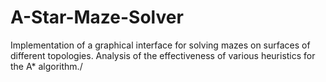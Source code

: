 # A-Star-Maze-Solver
Implementation of a graphical interface for solving mazes on surfaces of different topologies. Analysis of the effectiveness of various heuristics for the A* algorithm./
